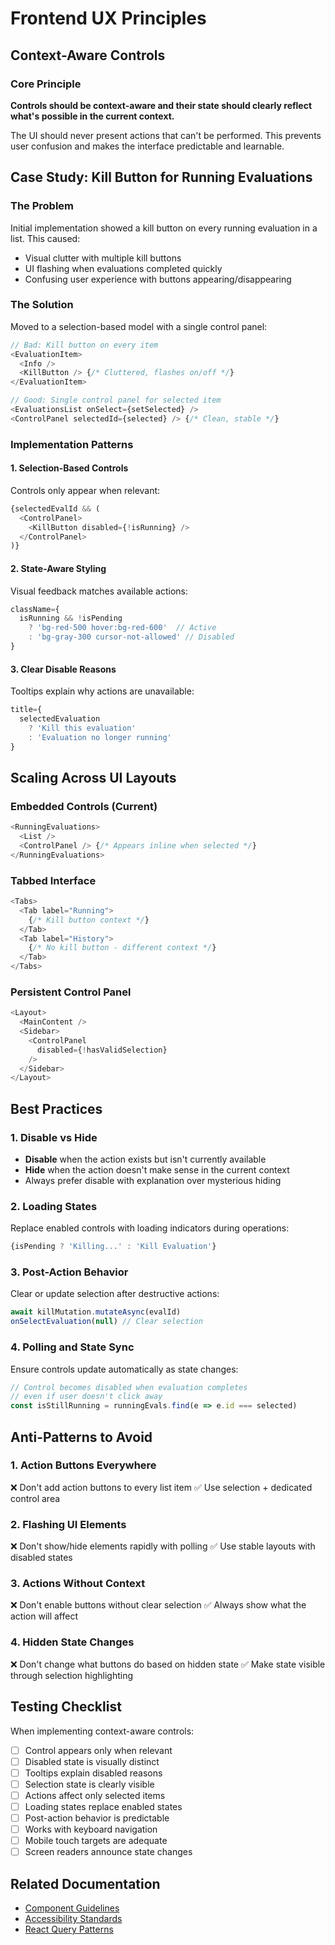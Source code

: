 # Frontend UX Principles

## Context-Aware Controls

### Core Principle
**Controls should be context-aware and their state should clearly reflect what's possible in the current context.**

The UI should never present actions that can't be performed. This prevents user confusion and makes the interface predictable and learnable.

## Case Study: Kill Button for Running Evaluations

### The Problem
Initial implementation showed a kill button on every running evaluation in a list. This caused:
- Visual clutter with multiple kill buttons
- UI flashing when evaluations completed quickly
- Confusing user experience with buttons appearing/disappearing

### The Solution
Moved to a selection-based model with a single control panel:

```typescript
// Bad: Kill button on every item
<EvaluationItem>
  <Info />
  <KillButton /> {/* Cluttered, flashes on/off */}
</EvaluationItem>

// Good: Single control panel for selected item
<EvaluationsList onSelect={setSelected} />
<ControlPanel selectedId={selected} /> {/* Clean, stable */}
```

### Implementation Patterns

#### 1. Selection-Based Controls
Controls only appear when relevant:
```typescript
{selectedEvalId && (
  <ControlPanel>
    <KillButton disabled={!isRunning} />
  </ControlPanel>
)}
```

#### 2. State-Aware Styling
Visual feedback matches available actions:
```typescript
className={
  isRunning && !isPending
    ? 'bg-red-500 hover:bg-red-600'  // Active
    : 'bg-gray-300 cursor-not-allowed' // Disabled
}
```

#### 3. Clear Disable Reasons
Tooltips explain why actions are unavailable:
```typescript
title={
  selectedEvaluation 
    ? 'Kill this evaluation' 
    : 'Evaluation no longer running'
}
```

## Scaling Across UI Layouts

### Embedded Controls (Current)
```typescript
<RunningEvaluations>
  <List />
  <ControlPanel /> {/* Appears inline when selected */}
</RunningEvaluations>
```

### Tabbed Interface
```typescript
<Tabs>
  <Tab label="Running">
    {/* Kill button context */}
  </Tab>
  <Tab label="History">
    {/* No kill button - different context */}
  </Tab>
</Tabs>
```

### Persistent Control Panel
```typescript
<Layout>
  <MainContent />
  <Sidebar>
    <ControlPanel 
      disabled={!hasValidSelection}
    />
  </Sidebar>
</Layout>
```

## Best Practices

### 1. Disable vs Hide
- **Disable** when the action exists but isn't currently available
- **Hide** when the action doesn't make sense in the current context
- Always prefer disable with explanation over mysterious hiding

### 2. Loading States
Replace enabled controls with loading indicators during operations:
```typescript
{isPending ? 'Killing...' : 'Kill Evaluation'}
```

### 3. Post-Action Behavior
Clear or update selection after destructive actions:
```typescript
await killMutation.mutateAsync(evalId)
onSelectEvaluation(null) // Clear selection
```

### 4. Polling and State Sync
Ensure controls update automatically as state changes:
```typescript
// Control becomes disabled when evaluation completes
// even if user doesn't click away
const isStillRunning = runningEvals.find(e => e.id === selected)
```

## Anti-Patterns to Avoid

### 1. Action Buttons Everywhere
❌ Don't add action buttons to every list item
✅ Use selection + dedicated control area

### 2. Flashing UI Elements
❌ Don't show/hide elements rapidly with polling
✅ Use stable layouts with disabled states

### 3. Actions Without Context
❌ Don't enable buttons without clear selection
✅ Always show what the action will affect

### 4. Hidden State Changes
❌ Don't change what buttons do based on hidden state
✅ Make state visible through selection highlighting

## Testing Checklist

When implementing context-aware controls:

- [ ] Control appears only when relevant
- [ ] Disabled state is visually distinct
- [ ] Tooltips explain disabled reasons
- [ ] Selection state is clearly visible
- [ ] Actions affect only selected items
- [ ] Loading states replace enabled states
- [ ] Post-action behavior is predictable
- [ ] Works with keyboard navigation
- [ ] Mobile touch targets are adequate
- [ ] Screen readers announce state changes

## Related Documentation
- [Component Guidelines](./component-guidelines.md)
- [Accessibility Standards](./accessibility.md)
- [React Query Patterns](./react-query-patterns.md)